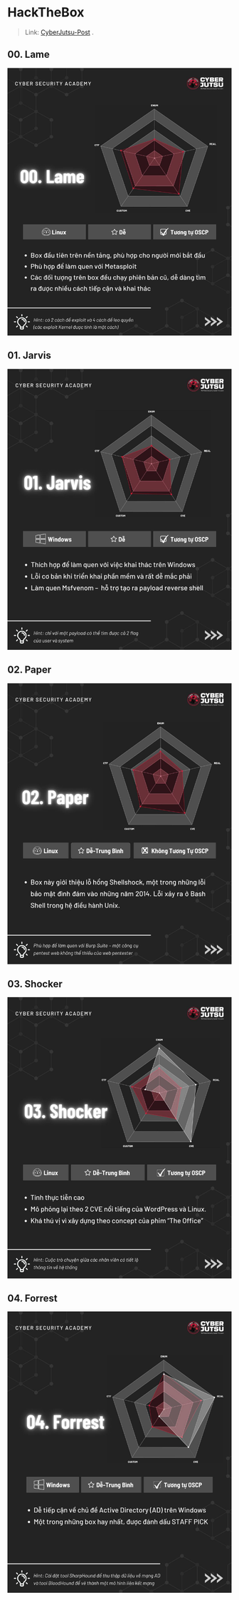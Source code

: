 # HackTheBox

> Link: [CyberJutsu-Post](https://www.facebook.com/CyberJutsu/posts/pfbid02jZt268egd32CECHH6djE242zcX7MQnsH6YmA16peCn2hDDdcUSsziheJZvnExZe9l) .

## 00. Lame

<img src="./images/htb0.jpg" alt="Lame" width="600" height="600">

## 01. Jarvis

![htb1.jpg](./images/htb1.jpg)

## 02. Paper

![htb2.jpg](./images/htb2.jpg)

## 03. Shocker

![htb3.jpg](./images/htb3.jpg)

## 04. Forrest

![htb4.jpg](./images/htb4.jpg)
